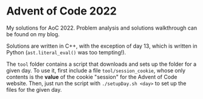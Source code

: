 # Advent of Code 2022

My solutions for AoC 2022. Problem analysis and solutions walkthrough can be found on my blog.

Solutions are written in C++, with the exception of day 13, which is written in Python (`ast.literal_eval()` was too tempting!).

The `tool` folder contains a script that downloads and sets up the folder for a given day. To use it, first include a file  `tool/session_cookie`, whose only contents is the **value** of the cookie "session" for the Advent of Code website. Then, just run the script with `./setupDay.sh <day>` to set up the files for the given day.
